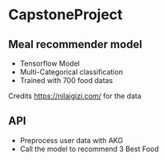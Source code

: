 # CapstoneProject

## Meal recommender model

- Tensorflow Model
- Multi-Categorical classification
- Trained with 700 food datas

Credits https://nilaigizi.com/ for the data

## API

- Preprocess user data with AKG
- Call the model to recommend 3 Best Food

